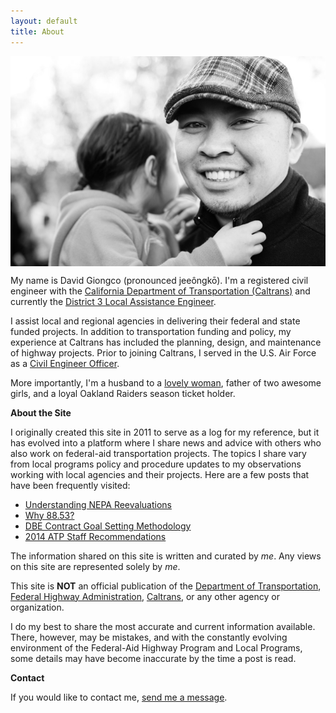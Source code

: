 ```yaml
---
layout: default
title: About
---
```


<img style="margin:0px auto;display:block" src="/_images/dg.jpg">

My name is David Giongco (pronounced jeeôngkō). I'm a registered civil engineer with the [California Department of Transportation (Caltrans)][1] and currently the [District 3 Local Assistance Engineer][2].

I assist local and regional agencies in delivering their federal and state funded projects. In addition to transportation funding and policy, my experience at Caltrans has included the planning, design, and maintenance of highway projects. Prior to joining Caltrans, I served in the U.S. Air Force as a [Civil Engineer Officer][3].

More importantly, I'm a husband to a [lovely woman][4], father of two awesome girls, and a loyal Oakland Raiders season ticket holder.

**About the Site**

I originally created this site in 2011 to serve as a log for my reference, but it has evolved into a platform where I share news and advice with others who also work on federal-aid transportation projects. The topics I share vary from local programs policy and procedure updates to my observations working with local agencies and their projects. Here are a few posts that have been frequently visited:

* [Understanding NEPA Reevaluations][5]
* [Why 88.53?][6]
* [DBE Contract Goal Setting Methodology][7]
* [2014 ATP Staff Recommendations][8]

The information shared on this site is written and curated by *me*. Any views on this site are represented solely by *me*.

This site is **NOT** an official publication of the [Department of Transportation][9], [Federal Highway Administration][10], [Caltrans][1], or any other agency or organization.

I do my best to share the most accurate and current information available. There, however, may be mistakes, and with the constantly evolving environment of the Federal-Aid Highway Program and Local Programs, some details may have become inaccurate by the time a post is read.

**Contact**

If you would like to contact me, [send me a message](/contact).

[1]: http://www.dot.ca.gov/
[2]: http://dot.ca.gov/d3/departments/planning/localassistance.html
[3]: http://usmilitary.about.com/library/milinfo/afoffjobs/bl32ex.htm
[4]: http://chantelgiongco.com
[5]: /nepa-reevaluations.html
[6]: /why-88.53.html
[7]: /dbe-contract-goal-setting.html
[8]: /2014-atp-staff-recommendations.html
[9]: https://www.transportation.gov
[10]: http://www.fhwa.dot.gov

